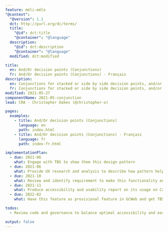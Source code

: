 ```yaml
---
feature: méli-mélo
"@context":
  "@version": 1.1
  dct: http://purl.org/dc/terms/
  title:
    "@id": dct:title
    "@container": "@language"
  description:
    "@id": dct:description
    "@container": "@language"
  modified: dct:modified

title:
  en: And/Or decision points (Conjunctions)
  fr: And/Or decision points (Conjunctions) - Français
description:
  en: Conjunctions for stacked or side by side decision points, and/or
  fr: Conjunctions for stacked or side by side decision points, and/or (Français)
modified: 2021-05-27
componentName: 2021-05-conjunction
lead: CRA - Christopher Oakes (@christopher-o)

pages:
  examples:
    - title: And/Or decision points (Conjunctions)
      language: en
      path: index.html
    - title: And/Or decision points (Conjunctions) - Français
      language: fr
      path: index-fr.html

implementationPlan:
  - due: 2021-06
    what: Engage with TBS to show them this design pattern
  - due: 2021-06
    what: Provide UX research and analysis to describe how pattern helps usability</li>
  - due: 2021-10
    what: Review and identify requirement to make this functionality enterprise ready
  - due: 2021-11
    what: Produce accessibility and usability report on its usage on Canada.ca
  - due: 2022-02
    what: Have this feature as provisional feature in GCWeb and get TBS to publish guidance on how to use it.

todos:
  - Review code and governance to balance optimal accessibility and ease of implimentation by users.

output: false
---
```

